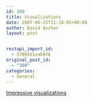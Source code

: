 ```yaml
---
id: 300
title: Visualizations
date: 2007-06-25T11:18:05+00:00
author: David Ascher
layout: post


restapi_import_id:
  - 5780561eab8f6
original_post_id:
  - "300"
categories:
  - General
---
```

[Impressive visualizations](http://www.chrisjordan.com/current_set2.php?id=7)